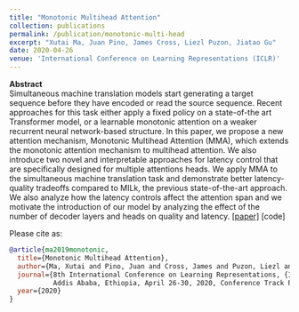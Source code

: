 ```yaml
---
title: "Monotonic Multihead Attention"
collection: publications
permalink: /publication/monotonic-multi-head
excerpt: "Xutai Ma, Juan Pino, James Cross, Liezl Puzon, Jiatao Gu"
date: 2020-04-26
venue: 'International Conference on Learning Representations (ICLR)'
---
```



**Abstract** <br>
Simultaneous machine translation models start generating a target sequence before they have encoded or read the source sequence. Recent approaches for this task either apply a fixed policy on a state-of-the art Transformer model, or a learnable monotonic attention on a weaker recurrent neural network-based structure. In this paper, we propose a new attention mechanism, Monotonic Multihead Attention (MMA), which extends the monotonic attention mechanism to multihead attention. We also introduce two novel and interpretable approaches for latency control that are specifically designed for multiple attentions heads. We apply MMA to the simultaneous machine translation task and demonstrate better latency-quality tradeoffs compared to MILk, the previous state-of-the-art approach. We also analyze how the latency controls affect the attention span and we motivate the introduction of our model by analyzing the effect of the number of decoder layers and heads on quality and latency.
[[paper]](https://arxiv.org/pdf/1909.12406.pdf) [code]

Please cite as:
```bibtex
@article{ma2019monotonic,
  title={Monotonic Multihead Attention},
  author={Ma, Xutai and Pino, Juan and Cross, James and Puzon, Liezl and Gu, Jiatao},
  journal={8th International Conference on Learning Representations, {ICLR} 2020,
           Addis Ababa, Ethiopia, April 26-30, 2020, Conference Track Proceedings},
  year={2020}
}
```